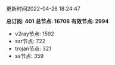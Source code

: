 更新时间2022-04-26 18:24:47

**总订阅: 401**
**总节点: 16708**
**有效节点: 2994**
- v2ray节点: 1592
- ssr节点: 722
- trojan节点: 321
- ss节点: 359
